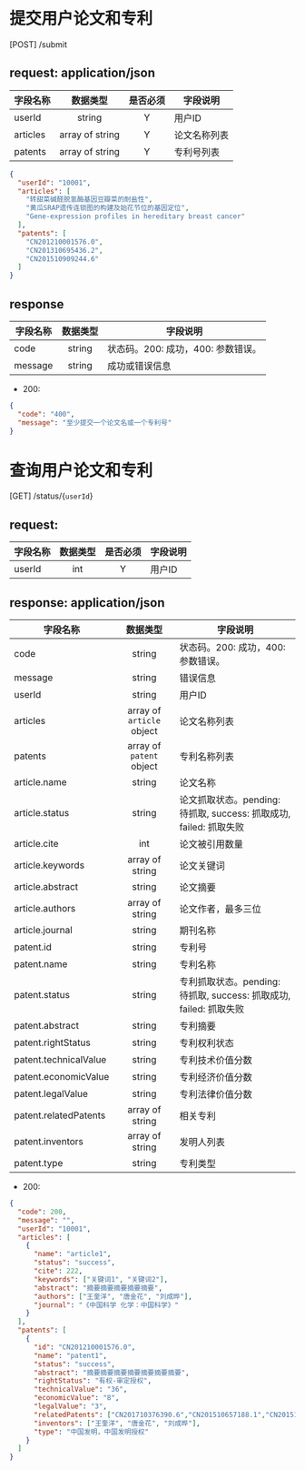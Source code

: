# 提交用户论文和专利
[POST] /submit
## request: application/json
字段名称 | 数据类型 | 是否必须 | 字段说明
| -- |:--:|:--:| -- |
userId | string | Y | 用户ID
articles | array of string | Y | 论文名称列表
patents | array of string | Y | 专利号列表

``` json
{
  "userId": "10001",
  "articles": [
    "转甜菜碱醛脱氢酶基因豆瓣菜的耐盐性",
    "黄瓜SRAP遗传连锁图的构建及始花节位的基因定位",
    "Gene-expression profiles in hereditary breast cancer"
  ],
  "patents": [
    "CN201210001576.0",
    "CN201310695436.2",
    "CN201510909244.6"
  ]
}
```

## response
字段名称 | 数据类型 | 字段说明
| -- |:--:| -- |
code | string | 状态码。200: 成功，400: 参数错误。
message | string | 成功或错误信息

- 200: 
``` json
{
  "code": "400",
  "message": "至少提交一个论文名或一个专利号"
}
```

# 查询用户论文和专利
[GET] /status/{`userId`}
## request:
字段名称 | 数据类型 | 是否必须 | 字段说明
| -- |:--:|:--:| -- |
userId | int | Y | 用户ID

## response: application/json
字段名称 | 数据类型 | 字段说明
| -- |:--:| -- |
code | string | 状态码。200: 成功，400: 参数错误。
message | string | 错误信息
userId | string | 用户ID
articles | array of `article` object | 论文名称列表
patents | array of `patent` object | 专利名称列表
article.name | string | 论文名称
article.status | string | 论文抓取状态。pending: 待抓取, success: 抓取成功, failed: 抓取失败
article.cite | int | 论文被引用数量
article.keywords | array of string | 论文关键词
article.abstract | string | 论文摘要
article.authors | array of string | 论文作者，最多三位
article.journal | string | 期刊名称
patent.id | string | 专利号
patent.name | string | 专利名称
patent.status | string | 专利抓取状态。pending: 待抓取, success: 抓取成功, failed: 抓取失败
patent.abstract | string | 专利摘要
patent.rightStatus | string | 专利权利状态
patent.technicalValue | string | 专利技术价值分数
patent.economicValue | string | 专利经济价值分数
patent.legalValue | string | 专利法律价值分数
patent.relatedPatents | array of string | 相关专利
patent.inventors | array of string | 发明人列表
patent.type | string | 专利类型

- 200: 
``` json
{
  "code": 200,
  "message": "",
  "userId": "10001",
  "articles": [
    {
      "name": "article1",
      "status": "success",
      "cite": 222,
      "keywords": ["关键词1", "关键词2"],
      "abstract": "摘要摘要摘要摘要摘要",
      "authors": ["王奎洋", "唐金花", "刘成晔"],
      "journal": "《中国科学 化学：中国科学》"
    }
  ],
  "patents": [
    {
      "id": "CN201210001576.0",
      "name": "patent1",
      "status": "success",
      "abstract": "摘要摘要摘要摘要摘要摘要摘要",
      "rightStatus": "有权-审定授权",
      "technicalValue": "36",
      "economicValue": "8",
      "legalValue": "3",
      "relatedPatents": ["CN201710376390.6","CN201510657188.1","CN201510158995.9","CN201510941234.0","CN201510303118.6","CN201310341175.4","CN201710573117.2","CN201180020779.8","CN201080040790.6","CN201510055092.8"],
      "inventors": ["王奎洋", "唐金花", "刘成晔"],
      "type": "中国发明，中国发明授权"
    }
  ]
}
```

